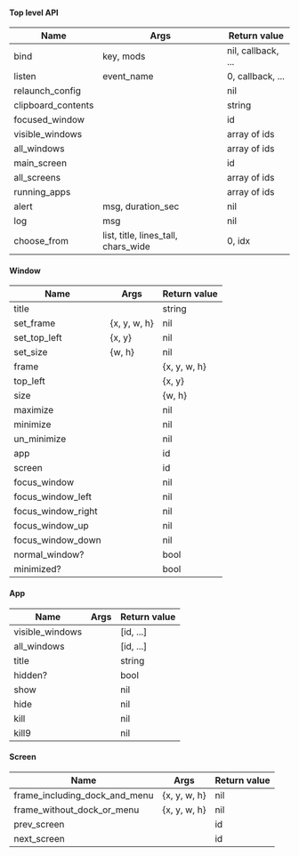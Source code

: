 #### Top level API

Name               | Args                                | Return value
-------------------|-------------------------------------|--------------------
bind               | key, mods                           | nil, callback, ...
listen             | event_name                          | 0, callback, ...
relaunch_config    |                                     | nil
clipboard_contents |                                     | string
focused_window     |                                     | id
visible_windows    |                                     | array of ids
all_windows        |                                     | array of ids
main_screen        |                                     | id
all_screens        |                                     | array of ids
running_apps       |                                     | array of ids
alert              | msg, duration_sec                   | nil
log                | msg                                 | nil
choose_from        | list, title, lines_tall, chars_wide | 0, idx

#### Window

Name                | Args         | Return value
--------------------|--------------|--------------------
title               |              | string
set_frame           | {x, y, w, h} | nil
set_top_left        | {x, y}       | nil
set_size            | {w, h}       | nil
frame               |              | {x, y, w, h}
top_left            |              | {x, y}
size                |              | {w, h}
maximize            |              | nil
minimize            |              | nil
un_minimize         |              | nil
app                 |              | id
screen              |              | id
focus_window        |              | nil
focus_window_left   |              | nil
focus_window_right  |              | nil
focus_window_up     |              | nil
focus_window_down   |              | nil
normal_window?      |              | bool
minimized?          |              | bool

#### App

Name            | Args | Return value
----------------|------|--------------------
visible_windows |      | [id, ...]
all_windows     |      | [id, ...]
title           |      | string
hidden?         |      | bool
show            |      | nil
hide            |      | nil
kill            |      | nil
kill9           |      | nil

#### Screen

Name                | Args    | Return value
--------------------|---------|--------------------
frame_including_dock_and_menu | {x, y, w, h} | nil
frame_without_dock_or_menu    | {x, y, w, h} | nil
prev_screen                   |              | id
next_screen                   |              | id
